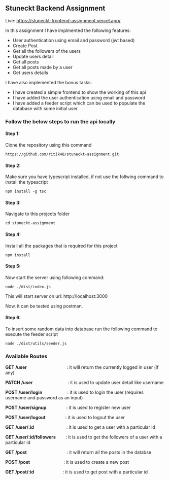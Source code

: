 ## Stuneckt Backend Assignment

Live: https://stuneckt-frontend-assignment.vercel.app/

In this assignment I have implmented the following features:
- User authentication using email and password (jwt based)
- Create Post
- Get all the followers of the users
- Update users detail
- Get all posts
- Get all posts made by a user
- Get users details

I have also implemented the bonus tasks:
- I have created a simple frontend to show the working of this api
- I have added the user authentication using email and password
- I have added a feeder script which can be used to populate the database with some initial user

### Follow the below steps to run the api locally

#### Step 1:
Clone the repository using this command

`https://github.com/ritik48/stuneckt-assignment.git`

#### Step 2:

Make sure you have typescript installed, if not use the follwing command to install the typescript

`npm install -g tsc`

#### Step 3:

Navigate to this projects folder

`cd stuneckt-assignment`

#### Step 4:
Install all the packages that is required for this project

`npm install`

#### Step 5:

Now start the server using following command:

`node ./dist/index.js`

This will start server on url: http://localhost:3000

Now, it can be tested using postman.

#### Step 6:

To insert some random data into database run the following command to execute the feeder script

`node ./dist/utils/seeder.js`



### Available Routes

**GET    /user**$~~~~~~~~~~~~~~~~~~~~~~~~~~~~~~~~$: it will return the currently logged in user (if any)

**PATCH  /user**$~~~~~~~~~~~~~~~~~~~~~~~~~~~~$: it is used to update user detail like username

**POST   /user/login**$~~~~~~~~~~~~~~~~~~~~$: it is used to login the user (requires username and password as an input)

**POST   /user/signup**$~~~~~~~~~~~~~~~~$: it is used to register new user

**POST   /user/logout**$~~~~~~~~~~~~~~~~$: it is used to logout the user

**GET    /user/:id**$~~~~~~~~~~~~~~~~~~~~~~~~~~$: it is used to get a user with a particular id

**GET    /user/:id/followers**$~~~~~~~~$: it is used to get the followers of a user with a particular id

**GET    /post**$~~~~~~~~~~~~~~~~~~~~~~~~~~~~~~~~$: it will return all the posts in the databse

**POST   /post**$~~~~~~~~~~~~~~~~~~~~~~~~~~~$: it is used to create a new post

**GET   /post/:id**$~~~~~~~~~~~~~~~~~~~~~~~$: it is used to get post with a particular id





